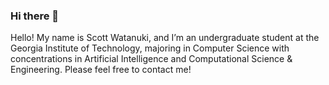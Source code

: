 ### Hi there 👋

Hello! My name is Scott Watanuki, and I’m an undergraduate student at the Georgia Institute of Technology, majoring in Computer Science with concentrations in Artificial Intelligence and Computational Science & Engineering.
Please feel free to contact me!
